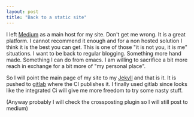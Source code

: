 ```yaml
---
layout: post
title: "Back to a static site"
---
```


I left [Medium](http://medium.com) as a main host for my site. Don't get me wrong. It is a great platform. I cannot recommend it enough and for a non hosted solution I think it is the best you can get. This is one of those "it is not you, it is me" situations. I want to be back to regular blogging. Something more hand made. Something I can do from emacs. I am willing to sacrifice a bit more reach in exchange for a bit more of "my personal place".

So I will point the main page of my site to my [Jekyll](https://jekyllrb.com/) and that is it. It is pushed to [gitlab](https://gitlab.com/rafadc/joy.pm) where the CI publishes it. I finally used gitlab since looks like the integrated Ci will give me more freedom to try some nasty stuff.

(Anyway probably I will check the crossposting plugin so I will still post to medium)
